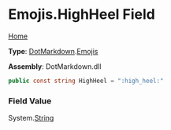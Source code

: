 # Emojis\.HighHeel Field

[Home](../../../README.md)

**Type**: [DotMarkdown](../../README.md)\.[Emojis](../README.md)

**Assembly**: DotMarkdown\.dll

```csharp
public const string HighHeel = ":high_heel:"
```

### Field Value

System\.[String](https://docs.microsoft.com/en-us/dotnet/api/system.string)